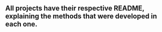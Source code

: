 ## All projects have their respective README, explaining the methods that were developed in each one.
